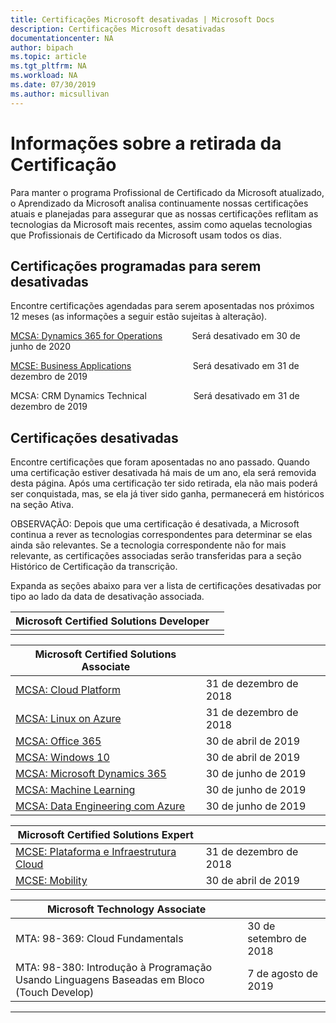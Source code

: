 ```yaml
---
title: Certificações Microsoft desativadas | Microsoft Docs
description: Certificações Microsoft desativadas
documentationcenter: NA
author: bipach
ms.topic: article
ms.tgt_pltfrm: NA
ms.workload: NA
ms.date: 07/30/2019
ms.author: micsullivan
---
```

# Informações sobre a retirada da Certificação

Para manter o programa Profissional de Certificado da Microsoft atualizado, o Aprendizado da Microsoft analisa continuamente nossas certificações atuais e planejadas para assegurar que as nossas certificações reflitam as tecnologias da Microsoft mais recentes, assim como aquelas tecnologias que Profissionais de Certificado da Microsoft usam todos os dias.

## Certificações programadas para serem desativadas

Encontre certificações agendadas para serem aposentadas nos próximos 12 meses (as informações a seguir estão sujeitas à alteração). 

[MCSA: Dynamics 365 for Operations](https://www.microsoft.com/pt-br/learning/mcsa-microsoft-dynamics-365-for-operations.aspx)&nbsp;&nbsp;&nbsp;&nbsp;&nbsp;&nbsp;&nbsp;&nbsp;&nbsp;&nbsp;&nbsp;&nbsp;Será desativado em 30 de junho de 2020  

[MCSE: Business Applications](https://www.microsoft.com/pt-br/learning/mcse-business-applications.aspx)&nbsp;&nbsp;&nbsp;&nbsp;&nbsp;&nbsp;&nbsp;&nbsp;&nbsp;&nbsp;&nbsp;&nbsp;&nbsp;&nbsp;&nbsp;&nbsp;&nbsp;&nbsp;&nbsp;&nbsp;&nbsp;&nbsp;&nbsp;&nbsp; Será desativado em 31 de dezembro de 2019  

MCSA: CRM Dynamics Technical&nbsp;&nbsp;&nbsp;&nbsp;&nbsp;&nbsp;&nbsp;&nbsp;&nbsp;&nbsp;&nbsp;&nbsp;&nbsp;&nbsp;&nbsp;&nbsp;&nbsp;&nbsp; Será desativado em 31 de dezembro de 2019  

## Certificações desativadas

Encontre certificações que foram aposentadas no ano passado. Quando uma certificação estiver desativada há mais de um ano, ela será removida desta página. Após uma certificação ter sido retirada, ela não mais poderá ser conquistada, mas, se ela já tiver sido ganha, permanecerá em históricos na seção Ativa.

OBSERVAÇÃO: Depois que uma certificação é desativada, a Microsoft continua a rever as tecnologias correspondentes para determinar se elas ainda são relevantes. Se a tecnologia correspondente não for mais relevante, as certificações associadas serão transferidas para a seção Histórico de Certificação da transcrição.

Expanda as seções abaixo para ver a lista de certificações desativadas por tipo ao lado da data de desativação associada.

| Microsoft Certified Solutions Developer                                            |                    |
| ---------------------------------------------------------------------------------- | ------------------ |
|                                                                                    |                    |

| Microsoft Certified Solutions Associate                                            |                    |
| ---------------------------------------------------------------------------------- | ------------------ |
| [MCSA: Cloud Platform](https://www.microsoft.com/pt-br/learning/mcsa-cloud-platform-certification.aspx)                     | 31 de dezembro de 2018  |
| [MCSA: Linux on Azure](https://www.microsoft.com/pt-br/learning/mcsa-linux-azure-certification.aspx)                        | 31 de dezembro de 2018  |
| [MCSA: Office 365](https://www.microsoft.com/pt-br/learning/mcsa-office365-certification.aspx)                              | 30 de abril de 2019     |
| [MCSA: Windows 10](https://www.microsoft.com/pt-br/learning/mcsa-windows-10-certifications.aspx)                            | 30 de abril de 2019     |
| [MCSA: Microsoft Dynamics 365](https://www.microsoft.com/pt-br/learning/mcsa-microsoft-dynamics-365.aspx)                   | 30 de junho de 2019      |
| [MCSA: Machine Learning](https://www.microsoft.com/pt-br/learning/mcsa-machine-learning.aspx)                               | 30 de junho de 2019      |
| [MCSA: Data Engineering com Azure](https://www.microsoft.com/pt-br/learning/mcsa-data-engineering-with-azure.aspx)         | 30 de junho de 2019      |

| Microsoft Certified Solutions Expert                                               |                    |
| ---------------------------------------------------------------------------------- | ------------------ |
| [MCSE: Plataforma e Infraestrutura Cloud](https://www.microsoft.com/pt-br/learning/mcse-cloud-platform-infrastructure.aspx) | 31 de dezembro de 2018  |
| [MCSE: Mobility](https://www.microsoft.com/pt-br/learning/mcse-mobility-certification.aspx)                                 | 30 de abril de 2019     |

| Microsoft Technology Associate                                                     |                    |
| ---------------------------------------------------------------------------------- | ------------------ |
| MTA: 98-369: Cloud Fundamentals                                                                                             | 30 de setembro de 2018 |
| MTA: 98-380: Introdução à Programação Usando Linguagens Baseadas em Bloco (Touch Develop)                                        | 7 de agosto de 2019     |
___
